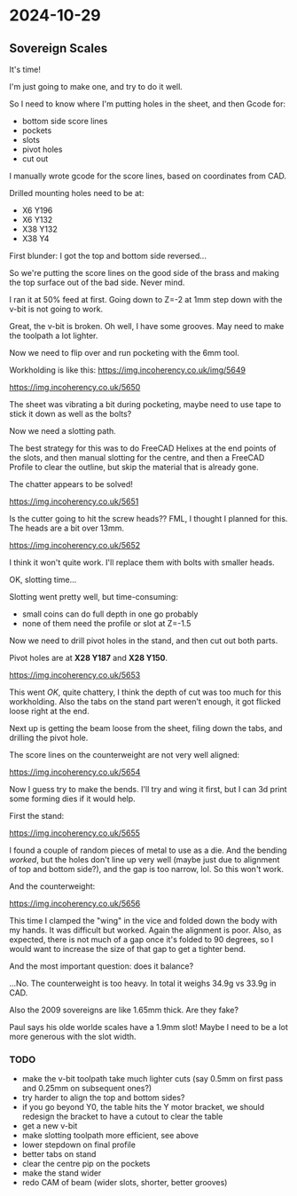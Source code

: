 # 2024-10-29

## Sovereign Scales

It's time!

I'm just going to make one, and try to do it well.

So I need to know where I'm putting holes in the sheet, and then Gcode for:

 * bottom side score lines
 * pockets
 * slots
 * pivot holes
 * cut out

I manually wrote gcode for the score lines, based on coordinates from CAD.

Drilled mounting holes need to be at:

 * X6 Y196
 * X6 Y132
 * X38 Y132
 * X38 Y4

First blunder: I got the top and bottom side reversed...

So we're putting the score lines on the good side of the brass and making the top surface out of the bad side. Never mind.

I ran it at 50% feed at first. Going down to Z=-2 at 1mm step down with the v-bit is not going to work.

Great, the v-bit is broken. Oh well, I have some grooves. May need to make the toolpath a lot lighter.

Now we need to flip over and run pocketing with the 6mm tool.

Workholding is like this: https://img.incoherency.co.uk/img/5649

https://img.incoherency.co.uk/5650

The sheet was vibrating a bit during pocketing, maybe need to use tape to stick it down as well as the bolts?

Now we need a slotting path.

The best strategy for this was to do FreeCAD Helixes at the end points of the slots, and then manual slotting for
the centre, and then a FreeCAD Profile to clear the outline, but skip the material that is already gone.

The chatter appears to be solved!

https://img.incoherency.co.uk/5651

Is the cutter going to hit the screw heads?? FML, I thought I planned for this. The heads are a bit
over 13mm.

https://img.incoherency.co.uk/5652

I think it won't quite work. I'll replace them with bolts with smaller heads.

OK, slotting time...

Slotting went pretty well, but time-consuming:

 * small coins can do full depth in one go probably
 * none of them need the profile or slot at Z=-1.5

Now we need to drill pivot holes in the stand, and then cut out both parts.

Pivot holes are at **X28 Y187** and **X28 Y150**.

https://img.incoherency.co.uk/5653

This went *OK*, quite chattery, I think the depth of cut was too much for this workholding.
Also the tabs on the stand part weren't enough, it got flicked loose right at the end.

Next up is getting the beam loose from the sheet, filing down the tabs, and drilling the pivot hole.

The score lines on the counterweight are not very well aligned:

https://img.incoherency.co.uk/5654

Now I guess try to make the bends. I'll try and wing it first, but I can 3d print some forming dies
if it would help.

First the stand:

https://img.incoherency.co.uk/5655

I found a couple of random pieces of metal to use as a die. And the bending *worked*, but the holes don't
line up very well (maybe just due to alignment of top and bottom side?), and the gap is too narrow, lol.
So this won't work.

And the counterweight:

https://img.incoherency.co.uk/5656

This time I clamped the "wing" in the vice and folded down the body with my hands. It was difficult but worked.
Again the alignment is poor. Also, as expected, there is not much of a gap once it's folded to 90 degrees, so
I would want to increase the size of that gap to get a tighter bend.

And the most important question: does it balance?

...No. The counterweight is too heavy. In total it weighs 34.9g vs 33.9g in CAD.

Also the 2009 sovereigns are like 1.65mm thick. Are they fake?

Paul says his olde worlde scales have a 1.9mm slot! Maybe I need to be a lot more generous with the slot width.

### TODO

 * make the v-bit toolpath take much lighter cuts (say 0.5mm on first pass and 0.25mm on subsequent ones?)
 * try harder to align the top and bottom sides?
 * if you go beyond Y0, the table hits the Y motor bracket, we should redesign the bracket to have a cutout to clear the table
 * get a new v-bit
 * make slotting toolpath more efficient, see above
 * lower stepdown on final profile
 * better tabs on stand
 * clear the centre pip on the pockets
 * make the stand wider
 * redo CAM of beam (wider slots, shorter, better grooves)
